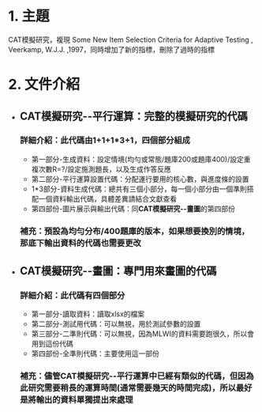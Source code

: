 # 1. 主題
CAT模擬研究，複現 Some New Item Selection Criteria for Adaptive Testing , Veerkamp, W.J.J. ,1997，同時增加了新的指標，刪除了過時的指標

# 2. 文件介紹
- ## **CAT模擬研究--平行運算**：完整的模擬研究的代碼
  ### **詳細介紹**：此代碼由1+1+1*3+1，四個部分組成
  - 第一部分-生成資料：設定情境(均勻或常態/題庫200或題庫400)/設定重複次數R=?/設定施測題長，以及生成作答反應
  - 第二部分-平行運算設置代碼：分配運行要用的核心數，與進度條的設置
  - 1*3部分-資料生成代碼：總共有三個小部分，每一個小部分由一個準則搭配一個資料輸出代碼，具體差異請結合文獻查看
  - 第四部份-圖片展示與輸出代碼：同**CAT模擬研究--畫圖**的第四部份
  ### 補充：預設為均勻分布/400題庫的版本，如果想要換別的情境，那底下輸出資料的代碼也需要更改

- ## **CAT模擬研究--畫圖**：專門用來畫圖的代碼
  ### **詳細介紹**：此代碼有四個部分
  - 第一部分-讀取資料：讀取xlsx的檔案
  - 第二部分-測試用代碼：可以無視，用於測試參數的設置
  - 第三部分-二準則代碼：可以無視，因為MLWI的資料需要跑很久，所以會用到這份代碼
  - 第四部份-全準則代碼：主要使用這一部份
  ### 補充：儘管CAT模擬研究--平行運算中已經有類似的代碼，但因為此研究需要稍長的運算時間(通常需要幾天的時間完成)，所以最好是將輸出的資料單獨提出來處理
